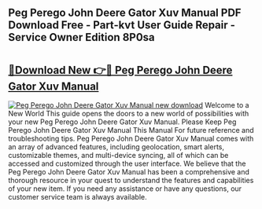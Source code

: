 ## Peg Perego John Deere Gator Xuv Manual PDF Download Free - Part-kvt User Guide Repair - Service Owner Edition 8P0sa

# <h2><a href="http://bc95209.oget.top/?id=Peg+Perego+John+Deere+Gator+Xuv+Manual">🔗Download New 👉🔴 Peg Perego John Deere Gator Xuv Manual</a></h2>

[![Peg Perego John Deere Gator Xuv Manual new download](https://i.imgur.com/5g1atiW.png)](http://bc95209.oget.top/?id=Peg+Perego+John+Deere+Gator+Xuv+Manual)
Welcome to a New World This guide opens the doors to a new world of possibilities with your new Peg Perego John Deere Gator Xuv Manual. Please Keep Peg Perego John Deere Gator Xuv Manual This Manual For future reference and troubleshooting tips. Peg Perego John Deere Gator Xuv Manual comes with an array of advanced features, including geolocation, smart alerts, customizable themes, and multi-device syncing, all of which can be accessed and customized through the user interface. We believe that the Peg Perego John Deere Gator Xuv Manual has been a comprehensive and thorough resource in your quest to understand the features and capabilities of your new item. If you need any assistance or have any questions, our customer service team is always available.
